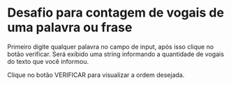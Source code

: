 # Desafio para contagem de vogais de uma palavra ou frase

Primeiro digite qualquer palavra no campo de input, após isso clique no botão verificar. Será exibido uma string informando a quantidade de vogais do texto que você informou.

Clique no botão VERIFICAR para visualizar a ordem desejada.
